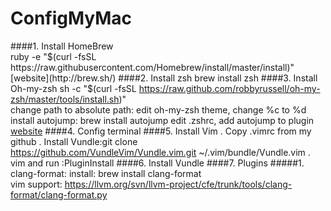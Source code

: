 # ConfigMyMac

####1. Install HomeBrew  
ruby -e "$(curl -fsSL https://raw.githubusercontent.com/Homebrew/install/master/install)"   
[website](http://brew.sh/)
####2. Install zsh  
brew install zsh
####3. Install Oh-my-zsh  
sh -c "$(curl -fsSL https://raw.github.com/robbyrussell/oh-my-zsh/master/tools/install.sh)"  
change path to absolute path: edit oh-my-zsh theme, change %c to %d  
install autojump:
brew install autojump
edit .zshrc, add autojump to plugin
[website](http://ohmyz.sh/)
####4. Config terminal
####5. Install Vim
. Copy .vimrc from my github
. Install Vundle:git clone https://github.com/VundleVim/Vundle.vim.git ~/.vim/bundle/Vundle.vim
. vim and run :PluginInstall 
####6. Install Vundle
####7. Plugins
#####1. clang-format: 
install: brew install clang-format  
vim support: https://llvm.org/svn/llvm-project/cfe/trunk/tools/clang-format/clang-format.py
